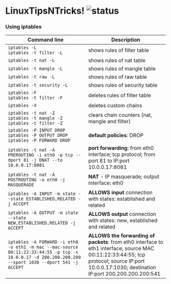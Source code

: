 # LinuxTipsNTricks! ![status](https://img.shields.io/readthedocs/pip.svg)
### Using iptables ###

| Command line | Description |
| --- | --- |
| `iptables -L` <br> `iptables -t filter -L` | shows rules of filter table |
| `iptables -t nat -L` | shows rules of nat table |
| `iptables -t mangle -L` | shows rules of mangle table |
| `iptables -t raw -L` | shows rules of raw table |
| `iptables -t security -L` | shows rules of security table |
| `iptables -F` <br> `iptables -t filter -F` | deletes rules of filter table |
| `iptables -X` | deletes custom chains |
| `iptables -t nat -Z` <br> `iptables -t mangle -Z` <br> `iptables -t filter -Z` | clears chain counters (nat, mangle and filter) |
| `iptables -P INPUT DROP` <br> `iptables -P OUTPUT DROP` <br> `iptables -P FORWARD DROP` | **default policies**: DROP |
| `iptables -t nat -A PREROUTING -i eth0 -p tcp --dport 81 -j DNAT --to 10.0.0.17:8081` | **port forwarding**: from eth0 interface; tcp protocol; from port 81 to IP:port 10.0.0.17:8081 |
| `iptables -t nat -A POSTROUTING -o eth0 -j MASQUERADE` | **NAT** - IP masquerade; output interface: eth0 |
| `iptables -A INPUT -m state --state ESTABLISHED,RELATED -j ACCEPT` | **ALLOWS input** connection with states: established and related |
| `iptables -A OUTPUT -m state --state NEW,ESTABLISHED,RELATED -j ACCEPT` | **ALLOWS output** connection with states: new, established and related |
| `iptables -A FORWARD -i eth0 -o eth1 -m mac --mac-source 00:11:22:33:44:55 -p tcp -s 10.0.0.17 -d 200.200.200.200 --sport 1030 --dport 541 -j ACCEPT` | **ALLOWS the forwarding of packets**: from eth0 interface to eth1 interface; source MAC 00:11:22:33:44:55; tcp protocol; source IP:port 10.0.0.17:1030; destination IP:port 200.200.200.200:541 |


